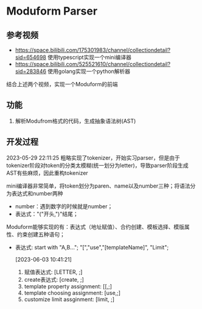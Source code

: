 # Moduform Parser

## 参考视频

* https://space.bilibili.com/175301983/channel/collectiondetail?sid=654698 使用typescript实现一个mini编译器
* https://space.bilibili.com/525521610/channel/collectiondetail?sid=283846 使用golang实现一个python解析器

结合上述两个视频，实现一个Moduform的前端

## 功能

1. 解析Modufrom格式的代码，生成抽象语法树(AST)

## 开发过程

2023-05-29 22:11:25 粗略实现了tokenizer，开始实习parser，但是由于tokenizer阶段对token的分类太模糊(统一划分为letter)，导致parser阶段生成AST有些麻烦，因此重构tokenizer

mini编译器非常简单，将token划分为paren、name以及number三种；将语法分为表达式和number两种

* number：遇到数字的时候就是number；
* 表达式："("开头,")"结尾；

Moduform能够实现的有：表达式（地址赋值）、合约创建、模板选择、模版属性、约束创建五种语句；

* 表达式: start with "A,B..."; "[","use","[templateName]", "Limit";

    [2023-06-03 10:41:21]

    1. 赋值表达式: [LETTER, ;]
    2. create表达式: [create, ;]
    3. template property assignment: [[,;]
    4. template choosing assignment: [use,;]
    5. customize limit assginment: [limit, ;] 